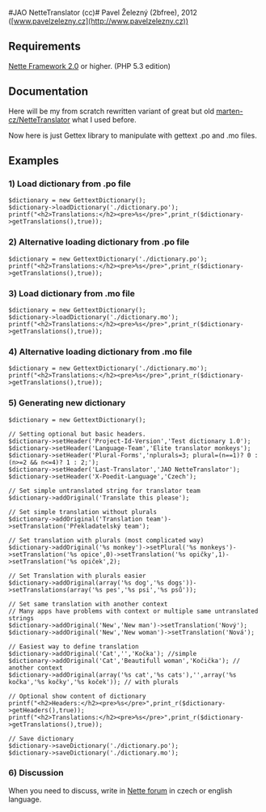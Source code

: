 #JAO NetteTranslator (cc)#
Pavel Železný (2bfree), 2012 ([www.pavelzelezny.cz](http://www.pavelzelezny.cz))

## Requirements ##

[Nette Framework 2.0](http://nette.org) or higher. (PHP 5.3 edition)

## Documentation ##

Here will be my from scratch rewritten variant of great but old [marten-cz/NetteTranslator](https://github.com/marten-cz/NetteTranslator) what I used before.

Now here is just Gettex library to manipulate with gettext .po and .mo files.

## Examples ##

### 1) Load dictionary from .po file ###

	$dictionary = new GettextDictionary();
	$dictionary->loadDictionary('./dictionary.po');
	printf("<h2>Translations:</h2><pre>%s</pre>",print_r($dictionary->getTranslations(),true));


### 2) Alternative loading dictionary from .po file ###

	$dictionary = new GettextDictionary('./dictionary.po');
	printf("<h2>Translations:</h2><pre>%s</pre>",print_r($dictionary->getTranslations(),true));


### 3) Load dictionary from .mo file ###

	$dictionary = new GettextDictionary();
	$dictionary->loadDictionary('./dictionary.mo');
	printf("<h2>Translations:</h2><pre>%s</pre>",print_r($dictionary->getTranslations(),true));


### 4) Alternative loading dictionary from .mo file ###

	$dictionary = new GettextDictionary('./dictionary.mo');
	printf("<h2>Translations:</h2><pre>%s</pre>",print_r($dictionary->getTranslations(),true));


### 5) Generating new dictionary ###

	$dictionary = new GettextDictionary();

	// Setting optional but basic headers.
	$dictionary->setHeader('Project-Id-Version','Test dictionary 1.0');
	$dictionary->setHeader('Language-Team','Elite translator monkeys');
	$dictionary->setHeader('Plural-Forms','nplurals=3; plural=(n==1)? 0 : (n>=2 && n<=4)? 1 : 2;');
	$dictionary->setHeader('Last-Translator','JAO NetteTranslator');
	$dictionary->setHeader('X-Poedit-Language','Czech');

	// Set simple untranslated string for translator team
	$dictionary->addOriginal('Translate this please');

	// Set simple translation without plurals
	$dictionary->addOriginal('Translation team')->setTranslation('Překladatelský team');

	// Set translation with plurals (most complicated way)
	$dictionary->addOriginal('%s monkey')->setPlural('%s monkeys')->setTranslation('%s opice',0)->setTranslation('%s opičky',1)->setTranslation('%s opiček',2);

	// Set Translation with plurals easier
	$dictionary->addOriginal(array('%s dog','%s dogs'))->setTranslations(array('%s pes','%s psi','%s psů'));

	// Set same translation with another context
	// Many apps have problems with context or multiple same untranslated strings
	$dictionary->addOriginal('New','New man')->setTranslation('Nový');
	$dictionary->addOriginal('New','New woman')->setTranslation('Nová');

	// Easiest way to define translation
	$dictionary->addOriginal('Cat','','Kočka'); //simple
	$dictionary->addOriginal('Cat','Beautifull woman','Kočička'); // another context
	$dictionary->addOriginal(array('%s cat','%s cats'),'',array('%s kočka','%s kočky','%s koček')); // with plurals

	// Optional show content of dictionary
	printf("<h2>Headers:</h2><pre>%s</pre>",print_r($dictionary->getHeaders(),true));
	printf("<h2>Translations:</h2><pre>%s</pre>",print_r($dictionary->getTranslations(),true));

	// Save dictionary
	$dictionary->saveDictionary('./dictionary.po');
	$dictionary->saveDictionary('./dictionary.mo');

### 6) Discussion ###
When you need to discuss, write in [Nette forum](http://forum.nette.org/cs/10020-jao-nettetranslator-translatorpanel-jinak-a-mozna-nekdy-i-lepe) in czech or english language.